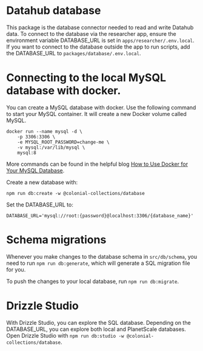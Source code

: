 # Datahub database

This package is the database connector needed to read and write Datahub data. To connect to the database via the researcher app, ensure the environment variable DATABASE_URL is set in `apps/researcher/.env.local`. If you want to connect to the database outside the app to run scripts, add the DATABASE_URL to `packages/database/.env.local`.

# Connecting to the local MySQL database with docker.

You can create a MySQL database with docker. Use the following command to start your MySQL container. It will create a new Docker volume called MySQL.

    docker run --name mysql -d \
        -p 3306:3306 \
        -e MYSQL_ROOT_PASSWORD=change-me \
        -v mysql:/var/lib/mysql \
        mysql:8

More commands can be found in the helpful blog [How to Use Docker for Your MySQL Database](https://earthly.dev/blog/docker-mysql/).

Create a new database with:

    npm run db:create -w @colonial-collections/database

Set the DATABASE_URL to:

    DATABASE_URL='mysql://root:{password}@localhost:3306/{database_name}'

# Schema migrations

Whenever you make changes to the database schema in `src/db/schema`, you need to run `npm run db:generate`, which will generate a SQL migration file for you.

To push the changes to your local database, run `npm run db:migrate`.

# Drizzle Studio

With Drizzle Studio, you can explore the SQL database. Depending on the DATABASE_URL, you can explore both local and PlanetScale databases. Open Drizzle Studio with `npm run db:studio -w @colonial-collections/database`.
